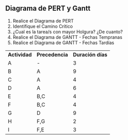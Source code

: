 <h2>Diagrama de PERT y Gantt</h2>

<ol>
  <li>Realice el Diagrama de PERT</li>
  <li>Identifique el Camino Crítico</li>
  <li>¿Cual es la tarea/s con mayor Holgura? ¿De cuanto?</li>
  <li>Realice el Diagrama de GANTT - Fechas Tempranas</li>
  <li>Realice el Diagrama de GANTT - Fechas Tardías</li>
</ol>


<table>
  <tr>
    <td><b>Actividad</b></td>
    <td><b>Precedencia</b></td>
    <td><b>Duración días</b></td>
  </tr>
  <tr>
    <td>A</td>
    <td>-</td>
    <td>3</td>
  </tr>
  <tr>
    <td>B</td>
    <td>A</td>
    <td>9</td>
  </tr>
  <tr>
    <td>C</td>
    <td>A</td>
    <td>4</td>
  </tr>
  <tr>
    <td>D</td>
    <td>A</td>
    <td>6</td>
  </tr>
  <tr>
    <td>E</td>
    <td>B,C</td>
    <td>4</td>
  </tr>
  <tr>
    <td>F</td>
    <td>B,C</td>
    <td>4</td>
  </tr>
  <tr>
    <td>G</td>
    <td>D</td>
    <td>9</td>
  </tr>
  <tr>
    <td>H</td>
    <td>F,G</td>
    <td>2</td>
  </tr>
  <tr>
    <td>I</td>
    <td>F,E</td>
    <td>3</td>
  </tr>
</table>
